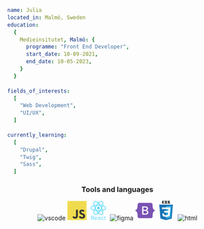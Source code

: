 
```yaml
name: Julia
located_in: Malmö, Sweden
education:
  {
    Medieinsitutet, Malmö: {
      programme: "Front End Developer",
      start_date: 10-09-2021,
      end_date: 10-05-2023,
    }
  }

fields_of_interests:
  [
    "Web Development",
    "UI/UX",
  ]
  
currently_learning:
  [
    "Drupal",
    "Twig",
    "Sass",
  ]

```

<div align='center'>
  <h3>Tools and languages</h3>
  <p>
  <img src="https://cdn.jsdelivr.net/gh/devicons/devicon/icons/vscode/vscode-original.svg" alt="vscode" width="45" height="45"/>
  <img src="https://raw.githubusercontent.com/devicons/devicon/master/icons/javascript/javascript-original.svg" alt="javascript" width="45" height="45" />
  <img src="https://raw.githubusercontent.com/devicons/devicon/master/icons/react/react-original-wordmark.svg" alt="react" width="45" height="45" />
  <img src="https://cdn.jsdelivr.net/gh/devicons/devicon/icons/figma/figma-original.svg" alt="figma" width="45" height="45"/> 
  <img src="https://raw.githubusercontent.com/devicons/devicon/master/icons/bootstrap/bootstrap-plain.svg" alt="bootstrap" width="45" height="45" />
  <img src="https://raw.githubusercontent.com/devicons/devicon/master/icons/css3/css3-original-wordmark.svg" alt="css3" width="45" height="45" />
  <img src="https://cdn.jsdelivr.net/gh/devicons/devicon/icons/html5/html5-original.svg" alt="html" width="45" height="45"/>
  </p>
</div>
